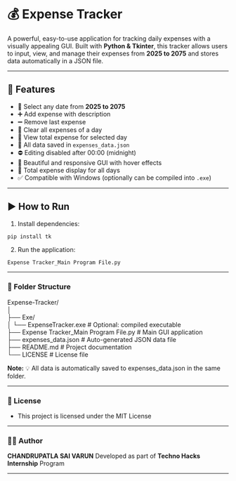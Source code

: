 # 💰 Expense Tracker

A powerful, easy-to-use application for tracking daily expenses with a visually appealing GUI. Built with **Python & Tkinter**, this tracker allows users to input, view, and manage their expenses from **2025 to 2075** and stores data automatically in a JSON file.

---

## 🚀 Features

- 📆 Select any date from **2025 to 2075**
- ➕ Add expense with description
- ➖ Remove last expense
- 🧹 Clear all expenses of a day
- 🧾 View total expense for selected day
- 💾 All data saved in `expenses_data.json`
- ⛔ Editing disabled after 00:00 (midnight)
- 🎨 Beautiful and responsive GUI with hover effects
- 📘 Total expense display for all days
- ✅ Compatible with Windows (optionally can be compiled into `.exe`)

---

## ▶️ How to Run

1. Install dependencies:
```bash
pip install tk
```
2. Run the application:
```
Expense Tracker_Main Program File.py
```

---

### 📂 Folder Structure

Expense-Tracker/                                      <br>
│                                                     <br>
├── Exe/                                              <br>
│ └── ExpenseTracker.exe                            # Optional: compiled executable<br>
├── Expense Tracker_Main Program File.py            # Main GUI application <br>
├── expenses_data.json                              # Auto-generated JSON data file<br>
├── README.md                                       # Project documentation <br>
└── LICENSE                                         # License file <br>

**Note:** 💡 All data is automatically saved to expenses_data.json in the same folder.

---

### 📄 License
- This project is licensed under the MIT License

---

### 🙋‍♂️ Author
**CHANDRUPATLA SAI VARUN**
Developed as part of **Techno Hacks Internship** Program

---

